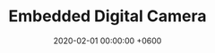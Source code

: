 ---
title: Embedded Digital Camera
description: A small digital camera that takes photos and saves them to an SD card.
date: 2020-02-01 00:00:00 +0600
image:
  path: /assets/img/avatar.jpg
---